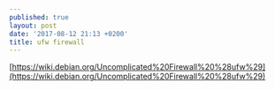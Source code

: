 ```yaml
---
published: true
layout: post
date: '2017-08-12 21:13 +0200'
title: ufw firewall
---
```

[https://wiki.debian.org/Uncomplicated%20Firewall%20%28ufw%29](https://wiki.debian.org/Uncomplicated%20Firewall%20%28ufw%29)
